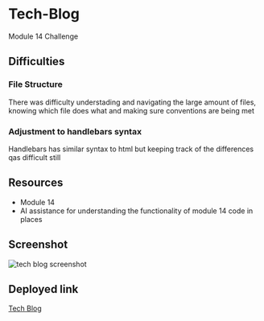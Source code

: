 # Tech-Blog
Module 14 Challenge

## Difficulties

### File Structure

There was difficulty understading and navigating the large amount of files, knowing which file does what and making sure conventions are being met

### Adjustment to handlebars syntax
Handlebars has similar syntax to html but keeping track of the differences qas difficult still

## Resources 
* Module 14
* AI assistance for understanding the functionality of module 14 code in places

## Screenshot

![tech blog screenshot]()

## Deployed link

[Tech Blog](https://ohkrah.github.io/Tech-Blog/)
